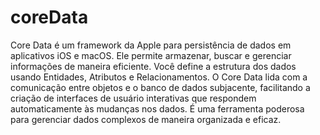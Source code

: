 # coreData
Core Data é um framework da Apple para persistência de dados em aplicativos iOS e macOS. Ele permite armazenar, buscar e gerenciar informações de maneira eficiente. Você define a estrutura dos dados usando Entidades, Atributos e Relacionamentos. O Core Data lida com a comunicação entre objetos e o banco de dados subjacente, facilitando a criação de interfaces de usuário interativas que respondem automaticamente às mudanças nos dados. É uma ferramenta poderosa para gerenciar dados complexos de maneira organizada e eficaz.

